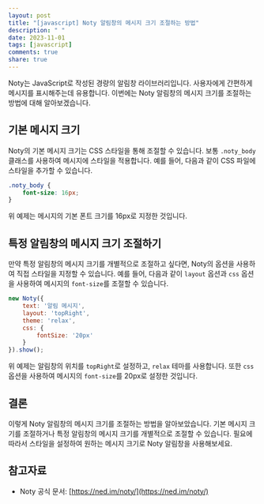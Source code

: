 ```yaml
---
layout: post
title: "[javascript] Noty 알림창의 메시지 크기 조절하는 방법"
description: " "
date: 2023-11-01
tags: [javascript]
comments: true
share: true
---
```


Noty는 JavaScript로 작성된 경량의 알림창 라이브러리입니다. 사용자에게 간편하게 메시지를 표시해주는데 유용합니다. 이번에는 Noty 알림창의 메시지 크기를 조절하는 방법에 대해 알아보겠습니다.

## 기본 메시지 크기

Noty의 기본 메시지 크기는 CSS 스타일을 통해 조절할 수 있습니다. 보통 `.noty_body` 클래스를 사용하여 메시지에 스타일을 적용합니다. 예를 들어, 다음과 같이 CSS 파일에 스타일을 추가할 수 있습니다.

```css
.noty_body {
    font-size: 16px;
}
```

위 예제는 메시지의 기본 폰트 크기를 16px로 지정한 것입니다.

## 특정 알림창의 메시지 크기 조절하기

만약 특정 알림창의 메시지 크기를 개별적으로 조절하고 싶다면, Noty의 옵션을 사용하여 직접 스타일을 지정할 수 있습니다. 예를 들어, 다음과 같이 `layout` 옵션과 `css` 옵션을 사용하여 메시지의 `font-size`를 조절할 수 있습니다.

```javascript
new Noty({
    text: '알림 메시지',
    layout: 'topRight',
    theme: 'relax',
    css: {
        fontSize: '20px'
    }
}).show();
```

위 예제는 알림창의 위치를 `topRight`로 설정하고, `relax` 테마를 사용합니다. 또한 `css` 옵션을 사용하여 메시지의 `font-size`를 20px로 설정한 것입니다.

## 결론

이렇게 Noty 알림창의 메시지 크기를 조절하는 방법을 알아보았습니다. 기본 메시지 크기를 조절하거나 특정 알림창의 메시지 크기를 개별적으로 조절할 수 있습니다. 필요에 따라서 스타일을 설정하여 원하는 메시지 크기로 Noty 알림창을 사용해보세요.

## 참고자료
- Noty 공식 문서: [https://ned.im/noty/](https://ned.im/noty/)